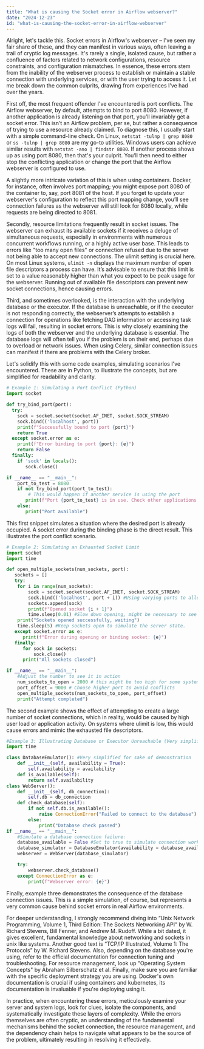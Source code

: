 ```yaml
---
title: "What is causing the Socket error in Airflow webserver?"
date: "2024-12-23"
id: "what-is-causing-the-socket-error-in-airflow-webserver"
---
```


Alright, let's tackle this. Socket errors in Airflow's webserver – I've seen my fair share of these, and they can manifest in various ways, often leaving a trail of cryptic log messages. It's rarely a single, isolated cause, but rather a confluence of factors related to network configurations, resource constraints, and configuration mismatches. In essence, these errors stem from the inability of the webserver process to establish or maintain a stable connection with underlying services, or with the user trying to access it. Let me break down the common culprits, drawing from experiences I’ve had over the years.

First off, the most frequent offender I've encountered is port conflicts. The Airflow webserver, by default, attempts to bind to port 8080. However, if another application is already listening on that port, you’ll invariably get a socket error. This isn’t an Airflow problem, per se, but rather a consequence of trying to use a resource already claimed. To diagnose this, I usually start with a simple command-line check. On Linux, `netstat -tulnp | grep 8080` or `ss -tulnp | grep 8080` are my go-to utilities. Windows users can achieve similar results with `netstat -ano | findstr 8080`. If another process shows up as using port 8080, then that's your culprit. You’ll then need to either stop the conflicting application or change the port that the Airflow webserver is configured to use.

A slightly more intricate variation of this is when using containers. Docker, for instance, often involves port mapping; you might expose port 8080 of the container to, say, port 8081 of the host. If you forget to update your webserver's configuration to reflect this port mapping change, you’ll see connection failures as the webserver will still look for 8080 locally, while requests are being directed to 8081.

Secondly, resource limitations frequently result in socket issues. The webserver can exhaust its available sockets if it receives a deluge of simultaneous requests, especially in environments with numerous concurrent workflows running, or a highly active user base. This leads to errors like "too many open files" or connection refused due to the server not being able to accept new connections. The ulimit setting is crucial here. On most Linux systems, `ulimit -n` displays the maximum number of open file descriptors a process can have. It’s advisable to ensure that this limit is set to a value reasonably higher than what you expect to be peak usage for the webserver. Running out of available file descriptors can prevent new socket connections, hence causing errors.

Third, and sometimes overlooked, is the interaction with the underlying database or the executor. If the database is unreachable, or if the executor is not responding correctly, the webserver’s attempts to establish a connection for operations like fetching DAG information or accessing task logs will fail, resulting in socket errors. This is why closely examining the logs of both the webserver and the underlying database is essential. The database logs will often tell you if the problem is on their end, perhaps due to overload or network issues. When using Celery, similar connection issues can manifest if there are problems with the Celery broker.

Let's solidify this with some code examples, simulating scenarios I've encountered. These are in Python, to illustrate the concepts, but are simplified for readability and clarity.

```python
# Example 1: Simulating a Port Conflict (Python)
import socket

def try_bind_port(port):
  try:
    sock = socket.socket(socket.AF_INET, socket.SOCK_STREAM)
    sock.bind(('localhost', port))
    print(f"Successfully bound to port {port}")
    return True
  except socket.error as e:
    print(f"Error binding to port {port}: {e}")
    return False
  finally:
    if 'sock' in locals():
       sock.close()

if __name__ == "__main__":
    port_to_test = 8080
    if not try_bind_port(port_to_test):
        # This would happen if another service is using the port
       print(f"Port {port_to_test} is in use. Check other applications.")
    else:
       print("Port available")
```

This first snippet simulates a situation where the desired port is already occupied. A socket error during the binding phase is the direct result. This illustrates the port conflict scenario.

```python
# Example 2: Simulating an Exhausted Socket Limit
import socket
import time

def open_multiple_sockets(num_sockets, port):
   sockets = []
   try:
    for i in range(num_sockets):
        sock = socket.socket(socket.AF_INET, socket.SOCK_STREAM)
        sock.bind(('localhost', port + i)) #Using varying ports to allow creation
        sockets.append(sock)
        print(f"Opened socket {i + 1}")
        time.sleep(0.01) #Slow down opening, might be necessary to see the actual effect
    print("Sockets opened successfully, waiting")
    time.sleep(5) #Keep sockets open to simulate the server state.
   except socket.error as e:
      print(f"Error during opening or binding socket: {e}")
   finally:
      for sock in sockets:
          sock.close()
      print("All sockets closed")

if __name__ == "__main__":
    #Adjust the number to see it in action
    num_sockets_to_open = 2000 # this might be too high for some systems, lower if needed
    port_offset = 9000 # Choose higher port to avoid conflicts
    open_multiple_sockets(num_sockets_to_open, port_offset)
    print("Attempt completed")
```

The second example shows the effect of attempting to create a large number of socket connections, which in reality, would be caused by high user load or application activity. On systems where ulimit is low, this would cause errors and mimic the exhausted file descriptors.

```python
#Example 3: Illustrating Database or Executor Unreachable (Very simplified)
import time

class DatabaseEmulator(): #Very simplified for sake of demonstration
    def __init__(self, availability = True):
        self.availability = availability
    def is_available(self):
        return self.availability
class WebServer():
    def __init__(self, db_connection):
        self.db = db_connection
    def check_database(self):
        if not self.db.is_available():
            raise ConnectionError("Failed to connect to the database")
        else:
            print("Database check passed")
if __name__ == "__main__":
    #Simulate a database connection failure:
    database_available = False #Set to true to simulate connection working
    database_simulator = DatabaseEmulator(availability = database_available)
    webserver = WebServer(database_simulator)

    try:
        webserver.check_database()
    except ConnectionError as e:
        print(f"Webserver error: {e}")

```

Finally, example three demonstrates the consequence of the database connection issues. This is a simple simulation, of course, but represents a very common cause behind socket errors in real Airflow environments.

For deeper understanding, I strongly recommend diving into “Unix Network Programming, Volume 1, Third Edition: The Sockets Networking API” by W. Richard Stevens, Bill Fenner, and Andrew M. Rudoff. While a bit dated, it gives excellent, fundamental knowledge about networking and sockets in unix like systems. Another good text is “TCP/IP Illustrated, Volume 1: The Protocols” by W. Richard Stevens. Also, depending on the database you're using, refer to the official documentation for connection tuning and troubleshooting. For resource management, look up "Operating System Concepts" by Abraham Silberschatz et al. Finally, make sure you are familiar with the specific deployment strategy you are using. Docker's own documentation is crucial if using containers and kubernetes, its documentation is invaluable if you're deploying using it.

In practice, when encountering these errors, meticulously examine your server and system logs, look for clues, isolate the components, and systematically investigate these layers of complexity. While the errors themselves are often cryptic, an understanding of the fundamental mechanisms behind the socket connection, the resource management, and the dependency chain helps to navigate what appears to be the source of the problem, ultimately resulting in resolving it effectively.
